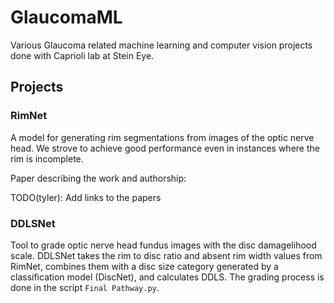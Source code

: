 # GlaucomaML

Various Glaucoma related machine learning and computer vision projects done with Caprioli lab at Stein Eye.



## Projects

### RimNet 
A model for generating rim segmentations from images of the optic nerve head. We strove to achieve good performance even in instances where the rim is incomplete.

Paper describing the work and authorship:

TODO(tyler): Add links to the papers

### DDLSNet

Tool to grade optic nerve head fundus images with the disc damagelihood scale. DDLSNet takes the rim to disc ratio and absent rim width values from RimNet, 
combines them with a disc size category generated by a classification model (DiscNet), and calculates DDLS. The grading process is done in the script `Final Pathway.py`.

